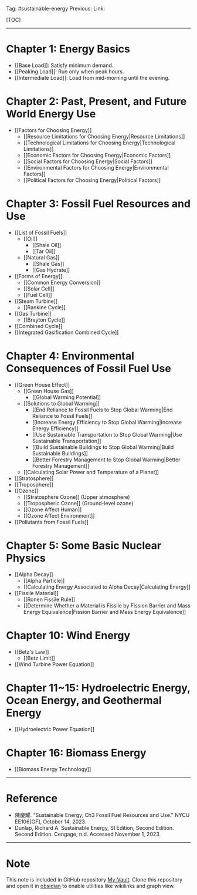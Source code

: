 Tag: #sustainable-energy
Previous: 
Link: 

[TOC]

---

# Chapter 1: Energy Basics

- [[Base Load]]: Satisfy minimum demand.
- [[Peaking Load]]: Run only when peak hours.
- [[Intermediate Load]]: Load from mid-morning until the evening.

# Chapter 2: Past, Present, and Future World Energy Use

- [[Factors for Choosing Energy]]
	- [[Resource Limitations for Choosing Energy|Resource Limitations]]
	- [[Technological Limitations for Choosing Energy|Technological Limitations]]
	- [[Economic Factors for Choosing Energy|Economic Factors]]
	- [[Social Factors for Choosing Energy|Social Factors]]
	- [[Environmental Factors for Choosing Energy|Environmental Factors]]
	- [[Political Factors for Choosing Energy|Political Factors]]

# Chapter 3: Fossil Fuel Resources and Use

- [[List of Fossil Fuels]]
	- [[Oil]]
		- [[Shale Oil]]
		- [[Tar Oil]]
	- [[Natural Gas]]
		- [[Shale Gas]]
		- [[Gas Hydrate]]
- [[Forms of Energy]]
	- [[Common Energy Conversion]]
	- [[Solar Cell]]
	- [[Fuel Cell]]
- [[Steam Turbine]]
	- [[Rankine Cycle]]
- [[Gas Turbine]]
	- [[Brayton Cycle]]
- [[Combined Cycle]]
- [[Integrated Gasification Combined Cycle]]

# Chapter 4: Environmental Consequences of Fossil Fuel Use

- [[Green House Effect]]
	- [[Green House Gas]]
		- [[Global Warming Potential]]
	- [[Solutions to Global Warming]]
		- [[End Reliance to Fossil Fuels to Stop Global Warming|End Reliance to Fossil Fuels]]
		- [[Increase Energy Efficiency to Stop Global Warming|Increase Energy Efficiency]]
		- [[Use Sustainable Transportation to Stop Global Warming|Use Sustainable Transportation]]
		- [[Build Sustainable Buildings to Stop Global Warming|Build Sustainable Buildings]]
		- [[Better Forestry Management to Stop Global Warming|Better Forestry Management]]
	- [[Calculating Solar Power and Temperature of a Planet]]
- [[Stratosphere]]
- [[Troposphere]]
- [[Ozone]]
	- [[Stratosphere Ozone]] (Upper atmosphere)
	- [[Tropospheric Ozone]] (Ground-level ozone)
	- [[Ozone Affect Human]]
	- [[Ozone Affect Environment]]
- [[Pollutants from Fossil Fuels]]

# Chapter 5: Some Basic Nuclear Physics

- [[Alpha Decay]]
	- [[Alpha Particle]]
	- [[Calculating Energy Associated to Alpha Decay|Calculating Energy]]
- [[Fissile Material]]
	- [[Ronen Fissile Rule]]
	- [[Determine Whether a Material is Fissile by Fission Barrier and Mass Energy Equivalence|Fission Barrier and Mass Energy Equivalence]]

# Chapter 10: Wind Energy

- [[Betz's Law]]
	- [[Betz Limit]]
- [[Wind Turbine Power Equation]]

# Chapter 11~15: Hydroelectric Energy, Ocean Energy, and Geothermal Energy

- [[Hydroelectric Power Equation]]

# Chapter 16: Biomass Energy

- [[Biomass Energy Technology]]



---

# Reference

- 陳慶耀. “Sustainable Energy, Ch3 Fossil Fuel Resources and Use.” NYCU EE106[GF], October 14, 2023.
- Dunlap, Richard A. Sustainable Energy, SI Edition, Second Edition. Second Edition. Cengage, n.d. Accessed November 1, 2023.

---

# Note

This note is included in GitHub repository [My-Vault](https://github.com/LittleD3092/My-Vault.git). Clone this repository and open it in [obsidian](https://obsidian.md/) to enable utilities like wikilinks and graph view.